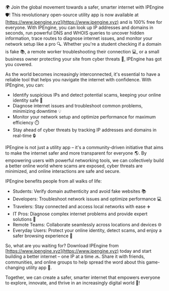 🌍 Join the global movement towards a safer, smarter internet with IPEngine 🛡️! This revolutionary open-source utility app is now available at [https://www.ipengine.xyz](https://www.ipengine.xyz) and is 100% free for everyone. With IPEngine, you can look up IP addresses and domains in seconds, run powerful DNS and WHOIS queries to uncover hidden information, trace routes to diagnose internet issues, and monitor your network setup like a pro 🔍. Whether you're a student checking if a domain is fake 📚, a remote worker troubleshooting their connection 💻, or a small business owner protecting your site from cyber threats 💸, IPEngine has got you covered.

As the world becomes increasingly interconnected, it's essential to have a reliable tool that helps you navigate the internet with confidence. With IPEngine, you can:

* Identify suspicious IPs and detect potential scams, keeping your online identity safe 🚫
* Diagnose internet issues and troubleshoot common problems, minimizing downtime 💡
* Monitor your network setup and optimize performance for maximum efficiency ⏱️
* Stay ahead of cyber threats by tracking IP addresses and domains in real-time 🔒

IPEngine is not just a utility app – it's a community-driven initiative that aims to make the internet safer and more transparent for everyone 🌎. By empowering users with powerful networking tools, we can collectively build a better online world where scams are exposed, cyber threats are minimized, and online interactions are safe and secure.

IPEngine benefits people from all walks of life:

* Students: Verify domain authenticity and avoid fake websites 📚
* Developers: Troubleshoot network issues and optimize performance 💻
* Travelers: Stay connected and access local networks with ease ✈️
* IT Pros: Diagnose complex internet problems and provide expert solutions 💼
* Remote Teams: Collaborate seamlessly across locations and devices 🌐
* Everyday Users: Protect your online identity, detect scams, and enjoy a safer browsing experience 👀

So, what are you waiting for? Download IPEngine from [https://www.ipengine.xyz](https://www.ipengine.xyz) today and start building a better internet – one IP at a time 🔜. Share it with friends, communities, and online groups to help spread the word about this game-changing utility app 📢.

Together, we can create a safer, smarter internet that empowers everyone to explore, innovate, and thrive in an increasingly digital world 🚀!